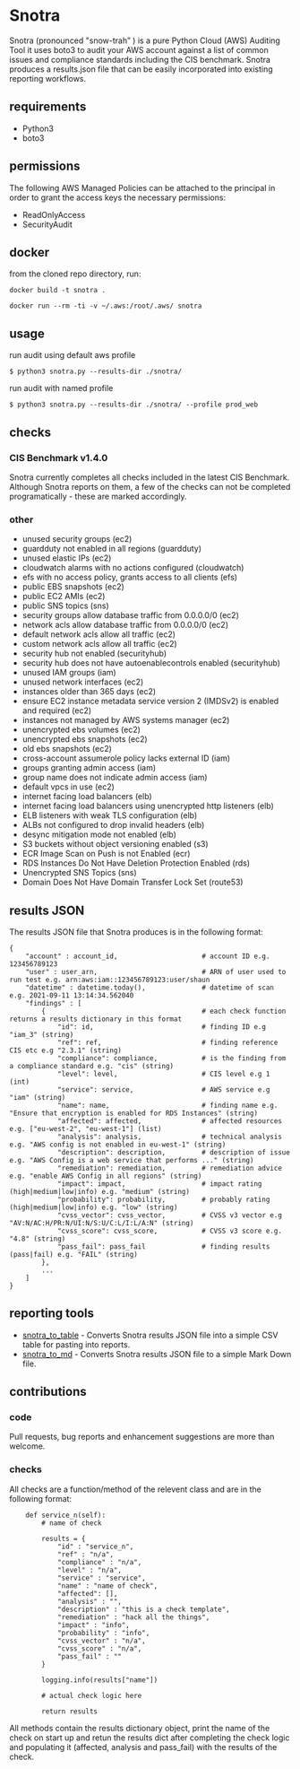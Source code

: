 # Snotra
Snotra (pronounced "snow-trah” ) is a pure Python Cloud (AWS) Auditing Tool it uses boto3 to audit your AWS account against a list of common issues and compliance standards including the CIS benchmark. Snotra produces a results.json file that can be easily incorporated into existing reporting workflows.

## requirements
* Python3
* boto3

## permissions
The following AWS Managed Policies can be attached to the principal in order to grant the access keys the necessary permissions:
* ReadOnlyAccess
* SecurityAudit

## docker
from the cloned repo directory, run:

`docker build -t snotra .`

`docker run --rm -ti -v ~/.aws:/root/.aws/ snotra`

## usage
run audit using default aws profile

`$ python3 snotra.py --results-dir ./snotra/`

run audit with named profile

`$ python3 snotra.py --results-dir ./snotra/ --profile prod_web`


## checks
### CIS Benchmark v1.4.0
Snotra currently completes all checks included in the latest CIS Benchmark. Although Snotra reports on them, a few of the checks can not be completed programatically - these are marked accordingly.

### other
* unused security groups (ec2)
* guardduty not enabled in all regions (guardduty)
* unused elastic IPs (ec2)
* cloudwatch alarms with no actions configured (cloudwatch)
* efs with no access policy, grants access to all clients (efs)
* public EBS snapshots (ec2)
* public EC2 AMIs (ec2)
* public SNS topics (sns)
* security groups allow database traffic from 0.0.0.0/0 (ec2)
* network acls allow database traffic from 0.0.0.0/0 (ec2)
* default network acls allow all traffic (ec2)
* custom network acls allow all traffic (ec2)
* security hub not enabled (securityhub)
* security hub does not have autoenablecontrols enabled (securityhub)
* unused IAM groups (iam)
* unused network interfaces (ec2)
* instances older than 365 days (ec2)
* ensure EC2 instance metadata service version 2 (IMDSv2) is enabled and required (ec2)
* instances not managed by AWS systems manager (ec2)
* unencrypted ebs volumes (ec2)
* unencrypted ebs snapshots (ec2)
* old ebs snapshots (ec2)
* cross-account assumerole policy lacks external ID (iam)
* groups granting admin access (iam)
* group name does not indicate admin access (iam)
* default vpcs in use (ec2)
* internet facing load balancers (elb)
* internet facing load balancers using unencrypted http listeners (elb)
* ELB listeners with weak TLS configuration (elb)
* ALBs not configured to drop invalid headers (elb)
* desync mitigation mode not enabled (elb)
* S3 buckets without object versioning enabled (s3)
* ECR Image Scan on Push is not Enabled (ecr)
* RDS Instances Do Not Have Deletion Protection Enabled (rds)
* Unencrypted SNS Topics (sns)
* Domain Does Not Have Domain Transfer Lock Set (route53)

## results JSON
The results JSON file that Snotra produces is in the following format:
```
{
    "account" : account_id,                     # account ID e.g. 123456789123
    "user" : user_arn,                          # ARN of user used to run test e.g. arn:aws:iam::123456789123:user/shaun
    "datetime" : datetime.today(),              # datetime of scan e.g. 2021-09-11 13:14:34.562040
    "findings" : [
        {                                       # each check function returns a results dictionary in this format
            "id": id,                           # finding ID e.g "iam_3" (string)
            "ref": ref,                         # finding reference CIS etc e.g "2.3.1" (string)
            "compliance": compliance,           # is the finding from a compliance standard e.g. "cis" (string)
            "level": level,                     # CIS level e.g 1 (int)
            "service": service,                 # AWS service e.g "iam" (string)
            "name": name,                       # finding name e.g. "Ensure that encryption is enabled for RDS Instances" (string)
            "affected": affected,               # affected resources e.g. ["eu-west-2", "eu-west-1"] (list)
            "analysis": analysis,               # technical analysis e.g. "AWS config is not enabled in eu-west-1" (string)
            "description": description,         # description of issue e.g. "AWS Config is a web service that performs ..." (string)
            "remediation": remediation,         # remediation advice e.g. "enable AWS Config in all regions" (string)
            "impact": impact,                   # impact rating (high|medium|low|info) e.g. "medium" (string)
            "probability": probability,         # probably rating (high|medium|low|info) e.g. "low" (string)
            "cvss_vector": cvss_vector,         # CVSS v3 vector e.g "AV:N/AC:H/PR:N/UI:N/S:U/C:L/I:L/A:N" (string)
            "cvss_score": cvss_score,           # CVSS v3 score e.g. "4.8" (string)
            "pass_fail": pass_fail              # finding results (pass|fail) e.g. "FAIL" (string)
        },
        ...
    ]
}
```
## reporting tools
* [snotra_to_table](https://github.com/shaunography/snotra_to_table) - Converts Snotra results JSON file into a simple CSV table for pasting into reports.
* [snotra_to_md](https://github.com/shaunography/snotra_to_md) - Converts Snotra results JSON file to a simple Mark Down file.

## contributions
### code
Pull requests, bug reports and enhancement suggestions are more than welcome.

### checks
All checks are a function/method of the relevent class and are in the following format:

```
    def service_n(self):
        # name of check
        
        results = {
            "id" : "service_n",
            "ref" : "n/a",
            "compliance" : "n/a",
            "level" : "n/a",
            "service" : "service",
            "name" : "name of check",
            "affected": [],
            "analysis" : "",
            "description" : "this is a check template",
            "remediation" : "hack all the things",
            "impact" : "info",
            "probability" : "info",
            "cvss_vector" : "n/a",
            "cvss_score" : "n/a",
            "pass_fail" : ""
        }

        logging.info(results["name"])

        # actual check logic here

        return results
```

All methods contain the results dictionary object, print the name of the check on start up and retun the results dict after completing the check logic and populating it (affected, analysis and pass_fail) with the results of the check. 